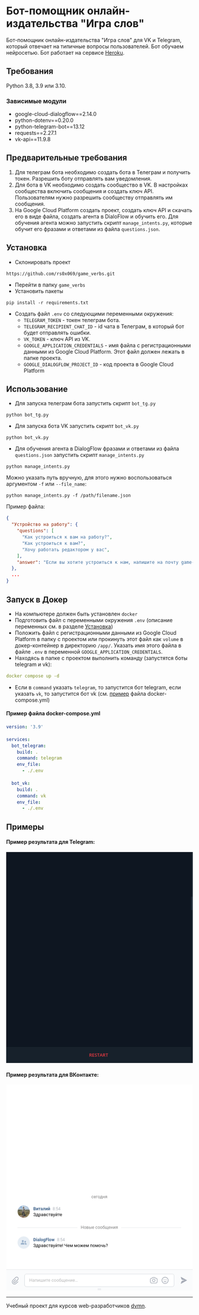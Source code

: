 # Бот-помощник онлайн-издательства "Игра слов"
Бот-помощник онлайн-издательства "Игра слов" для VK и Telegram, который отвечает на типичные вопросы пользователей. 
Бот обучаем нейросетью. 
Бот работает на сервисе [Heroku](https://heroku.com/).

## Требования
Python 3.8, 3.9 или 3.10.

### Зависимые модули
* google-cloud-dialogflow==2.14.0
* python-dotenv==0.20.0
* python-telegram-bot==13.12
* requests==2.27.1
* vk-api==11.9.8

## Предварительные требования
1. Для телеграм бота необходимо создать бота в Телеграм и получить токен. Разрешить боту отправлять вам уведомления.
2. Для бота в VK необходимо создать сообщество в VK. В настройках сообщества включить сообщения и создать ключ API. Пользователям нужно разрешить сообществу отправлять им сообщения.
3. На Google Cloud Platform создать проект, создать ключ API и скачать его в виде файла, создать агента в DialoFlow и обучить его.
Для обучения агента можно запустить скрипт `manage_intents.py`, которые обучит его фразами и ответами из файла `questions.json`. 

## Установка
* Склонировать проект
```commandline
https://github.com/rs0x069/game_verbs.git
```
* Перейти в папку `game_verbs`
* Установить пакеты
```commandline
pip install -r requirements.txt
```
* Создать файл `.env` со следующими переменными окружения:
  + `TELEGRAM_TOKEN` - токен телеграм бота.
  + `TELEGRAM_RECIPIENT_CHAT_ID` - id чата в Телеграм, в который бот будет отправлять ошибки. 
  + `VK_TOKEN` - ключ API из VK.
  + `GOOGLE_APPLICATION_CREDENTIALS` - имя файла с регистрационными данными из Google Cloud Platform. Этот файл должен лежать в папке проекта.
  + `GOOGLE_DIALOGFLOW_PROJECT_ID` - код проекта в Google Cloud Platform

## Использование
* Для запуска телеграм бота запустить скрипт `bot_tg.py`
```commandline
python bot_tg.py
```
* Для запуска бота VK запустить скрипт `bot_vk.py`
```commandline
python bot_vk.py
```
* Для обучения агента в DialogFlow фразами и ответами из файла `questions.json` запустить скрипт `manage_intents.py` 
```commandline
python manage_intents.py
```
Можно указать путь вручную, для этого нужно воспользоваться аргументом `-f` или `--file_name`:
```commandline
python manage_intents.py -f /path/filename.json
```
Пример файла:
```json
{
  "Устройство на работу": {
    "questions": [
      "Как устроиться к вам на работу?",
      "Как устроиться к вам?",
      "Хочу работать редактором у вас",
    ],
    "answer": "Если вы хотите устроиться к нам, напишите на почту game-of-verbs@gmail.com ..."
  },
  ...
}
```

## Запуск в Докер
* На компьютере должен быть установлен `docker`
* Подготовить файл с переменными окружения `.env` (описание переменных см. в разделе [Установка](#установка))
* Положить файл с регистрационными данными из Google Cloud Platform в папку с проектом или прокинуть этот файл как `volume` в докер-контейнер в директорию `/app/`. Указать имя этого файла в файле `.env` в переменной `GOOGLE_APPLICATION_CREDENTIALS`.
* Находясь в папке с проектом выполнить команду (запустятся боты telegram и vk): 
```yaml
docker compose up -d
``` 
* Если в `command` указать `telegram`, то запустится бот telegram, если указать `vk`, то запустится бот vk (см. [пример](#пример-файла-docker-composeyml) файла docker-compose.yml) 

#### Пример файла docker-compose.yml
```yaml
version: '3.9'

services:
  bot_telegram:
    build: .
    command: telegram
    env_file:
      - ./.env

  bot_vk:
    build: .
    command: vk
    env_file:
      - ./.env
```

## Примеры
#### Пример результата для Telegram:
![Пример результата для Telegram](https://raw.githubusercontent.com/rs0x069/game_verbs/main/.github/images/demo_tg_bot.gif)

#### Пример результата для ВКонтакте:
![Пример результата для ВКонтакте](https://raw.githubusercontent.com/rs0x069/game_verbs/main/.github/images/demo_vk_bot.gif)


***
Учебный проект для курсов web-разработчиков [dvmn](https://dvmn.org). 
